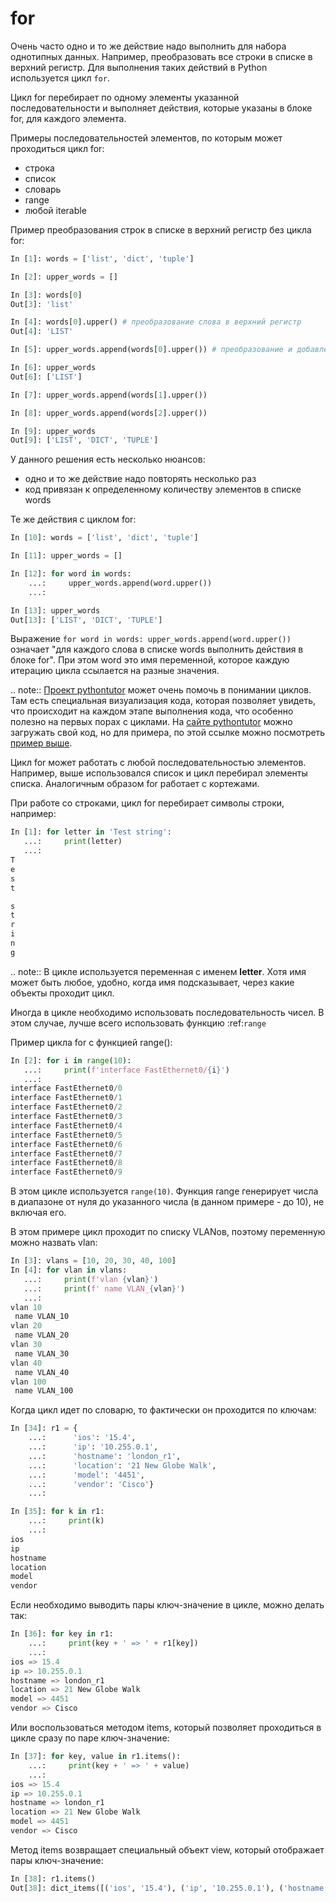 # for

Очень часто одно и то же действие надо выполнить для набора однотипных данных.
Например, преобразовать все строки в списке в верхний регистр. Для выполнения таких действий
в Python используется цикл ``for``.

Цикл for перебирает по одному элементы указанной последовательности и выполняет
действия, которые указаны в блоке for, для каждого элемента.

Примеры последовательностей элементов, по которым может проходиться цикл
for:

-  строка
-  список
-  словарь
-  range
-  любой iterable

Пример преобразования строк в списке в верхний регистр без цикла for:

```python
In [1]: words = ['list', 'dict', 'tuple']

In [2]: upper_words = []

In [3]: words[0]
Out[3]: 'list'

In [4]: words[0].upper() # преобразование слова в верхний регистр
Out[4]: 'LIST'

In [5]: upper_words.append(words[0].upper()) # преобразование и добавление в новый список

In [6]: upper_words
Out[6]: ['LIST']

In [7]: upper_words.append(words[1].upper())

In [8]: upper_words.append(words[2].upper())

In [9]: upper_words
Out[9]: ['LIST', 'DICT', 'TUPLE']
```

У данного решения есть несколько нюансов:

* одно и то же действие надо повторять несколько раз
* код привязан к определенному количеству элементов в списке words


Те же действия с циклом for:

```python
In [10]: words = ['list', 'dict', 'tuple']

In [11]: upper_words = []

In [12]: for word in words:
    ...:     upper_words.append(word.upper())
    ...:

In [13]: upper_words
Out[13]: ['LIST', 'DICT', 'TUPLE']
```

Выражение ``for word in words: upper_words.append(word.upper())``
означает "для каждого слова в списке words выполнить действия в блоке for".
При этом word это имя переменной, которое каждую итерацию цикла ссылается на разные значения.

.. note::
[Проект pythontutor](http://www.pythontutor.com/) может очень помочь в понимании циклов.
Там есть специальная визуализация кода, которая позволяет увидеть, что происходит
на каждом этапе выполнения кода, что особенно полезно на первых порах с циклами.
На [сайте pythontutor](http://www.pythontutor.com/visualize.html#mode=edit) можно загружать свой код, но для примера, по этой ссылке можно посмотреть
[пример выше](http://www.pythontutor.com/visualize.html#code=words%20%3D%20%5B'list',%20'dict',%20'tuple'%5D%0Aupper_words%20%3D%20%5B%5D%0A%0Afor%20word%20in%20words%3A%0A%20%20%20%20upper_words.append%28word.upper%28%29%29%0A&cumulative=false&curInstr=0&heapPrimitives=nevernest&mode=display&origin=opt-frontend.js&py=3&rawInputLstJSON=%5B%5D&textReferences=false).


Цикл for может работать с любой последовательностью элементов.
Например, выше использовался список и цикл перебирал элементы списка.
Аналогичным образом for работает с кортежами.

При работе со строками, цикл for перебирает символы строки, например:

```python
In [1]: for letter in 'Test string':
   ...:     print(letter)
   ...:
T
e
s
t

s
t
r
i
n
g
```

.. note::
В цикле используется переменная с именем **letter**. Хотя имя может быть
любое, удобно, когда имя подсказывает, через какие объекты проходит
цикл.


Иногда в цикле необходимо использовать последовательность чисел. В этом случае, лучше всего использовать функцию
:ref:`range`

Пример цикла for с функцией range():

```python
In [2]: for i in range(10):
   ...:     print(f'interface FastEthernet0/{i}')
   ...:
interface FastEthernet0/0
interface FastEthernet0/1
interface FastEthernet0/2
interface FastEthernet0/3
interface FastEthernet0/4
interface FastEthernet0/5
interface FastEthernet0/6
interface FastEthernet0/7
interface FastEthernet0/8
interface FastEthernet0/9
```

В этом цикле используется ``range(10)``. Функция range генерирует числа в диапазоне
от нуля до указанного числа (в данном примере - до 10), не включая его.

В этом примере цикл проходит по списку VLANов, поэтому переменную можно
назвать vlan:

```python
In [3]: vlans = [10, 20, 30, 40, 100]
In [4]: for vlan in vlans:
   ...:     print(f'vlan {vlan}')
   ...:     print(f' name VLAN_{vlan}')
   ...:     
vlan 10
 name VLAN_10
vlan 20
 name VLAN_20
vlan 30
 name VLAN_30
vlan 40
 name VLAN_40
vlan 100
 name VLAN_100
```

Когда цикл идет по словарю, то фактически он проходится по ключам:

```python
In [34]: r1 = {
    ...:      'ios': '15.4',
    ...:      'ip': '10.255.0.1',
    ...:      'hostname': 'london_r1',
    ...:      'location': '21 New Globe Walk',
    ...:      'model': '4451',
    ...:      'vendor': 'Cisco'}
    ...:

In [35]: for k in r1:
    ...:     print(k)
    ...:
ios
ip
hostname
location
model
vendor
```

Если необходимо выводить пары ключ-значение в цикле, можно делать так:

```python
In [36]: for key in r1:
    ...:     print(key + ' => ' + r1[key])
    ...:
ios => 15.4
ip => 10.255.0.1
hostname => london_r1
location => 21 New Globe Walk
model => 4451
vendor => Cisco
```

Или воспользоваться методом items, который позволяет проходиться в
цикле сразу по паре ключ-значение:

```python
In [37]: for key, value in r1.items():
    ...:     print(key + ' => ' + value)
    ...:
ios => 15.4
ip => 10.255.0.1
hostname => london_r1
location => 21 New Globe Walk
model => 4451
vendor => Cisco
```

Метод items возвращает специальный объект view, который отображает пары
ключ-значение:

```python
In [38]: r1.items()
Out[38]: dict_items([('ios', '15.4'), ('ip', '10.255.0.1'), ('hostname', 'london_r1'), ('location', '21 New Globe Walk'), ('model', '4451'), ('vendor', 'Cisco')])
```

